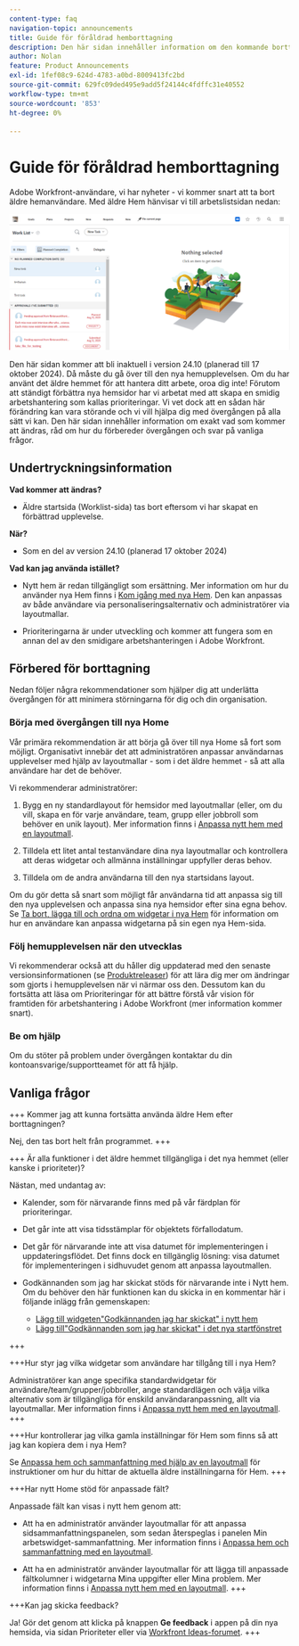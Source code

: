 ```yaml
---
content-type: faq
navigation-topic: announcements
title: Guide för föråldrad hemborttagning
description: Den här sidan innehåller information om den kommande borttagningen av äldre Hem.
author: Nolan
feature: Product Announcements
exl-id: 1fef08c9-624d-4783-a0bd-8009413fc2bd
source-git-commit: 629fc09ded495e9add5f24144c4fdffc31e40552
workflow-type: tm+mt
source-wordcount: '853'
ht-degree: 0%

---
```


# Guide för föråldrad hemborttagning

Adobe Workfront-användare, vi har nyheter - vi kommer snart att ta bort äldre hemanvändare. Med äldre Hem hänvisar vi till arbetslistsidan nedan:

![](assets/legacy-home-worklist-view.png)

Den här sidan kommer att bli inaktuell i version 24.10 (planerad till 17 oktober 2024). Då måste du gå över till den nya hemupplevelsen. Om du har använt det äldre hemmet för att hantera ditt arbete, oroa dig inte! Förutom att ständigt förbättra nya hemsidor har vi arbetat med att skapa en smidig arbetshantering som kallas prioriteringar.
Vi vet dock att en sådan här förändring kan vara störande och vi vill hjälpa dig med övergången på alla sätt vi kan. Den här sidan innehåller information om exakt vad som kommer att ändras, råd om hur du förbereder övergången och svar på vanliga frågor.

## Undertryckningsinformation

**Vad kommer att ändras?**

* Äldre startsida (Worklist-sida) tas bort eftersom vi har skapat en förbättrad upplevelse.

**När?**

* Som en del av version 24.10 (planerad 17 oktober 2024)

**Vad kan jag använda istället?**

* Nytt hem är redan tillgängligt som ersättning. Mer information om hur du använder nya Hem finns i [Kom igång med nya Hem](/help/quicksilver/workfront-basics/using-home/new-home/get-started-with-new-home.md). Den kan anpassas av både användare via personaliseringsalternativ och administratörer via layoutmallar.

* Prioriteringarna är under utveckling och kommer att fungera som en annan del av den smidigare arbetshanteringen i Adobe Workfront.

## Förbered för borttagning

Nedan följer några rekommendationer som hjälper dig att underlätta övergången för att minimera störningarna för dig och din organisation.

### Börja med övergången till nya Home

Vår primära rekommendation är att börja gå över till nya Home så fort som möjligt. Organisativt innebär det att administratören anpassar användarnas upplevelser med hjälp av layoutmallar - som i det äldre hemmet - så att alla användare har det de behöver.

Vi rekommenderar administratörer:

1. Bygg en ny standardlayout för hemsidor med layoutmallar (eller, om du vill, skapa en för varje användare, team, grupp eller jobbroll som behöver en unik layout). Mer information finns i [Anpassa nytt hem med en layoutmall](/help/quicksilver/administration-and-setup/customize-workfront/use-layout-templates/customize-new-home-layout-template.md).

1. Tilldela ett litet antal testanvändare dina nya layoutmallar och kontrollera att deras widgetar och allmänna inställningar uppfyller deras behov.

1. Tilldela om de andra användarna till den nya startsidans layout.

Om du gör detta så snart som möjligt får användarna tid att anpassa sig till den nya upplevelsen och anpassa sina nya hemsidor efter sina egna behov. Se [Ta bort, lägga till och ordna om widgetar i nya Hem](/help/quicksilver/workfront-basics/using-home/new-home/add-edit-remove-widgets-in-new-home.md) för information om hur en användare kan anpassa widgetarna på sin egen nya Hem-sida.

### Följ hemupplevelsen när den utvecklas

Vi rekommenderar också att du håller dig uppdaterad med den senaste versionsinformationen (se [Produktreleaser](/help/quicksilver/product-announcements/product-releases/product-releases.md)) för att lära dig mer om ändringar som gjorts i hemupplevelsen när vi närmar oss den. Dessutom kan du fortsätta att läsa om Prioriteringar för att bättre förstå vår vision för framtiden för arbetshantering i Adobe Workfront (mer information kommer snart).

### Be om hjälp

Om du stöter på problem under övergången kontaktar du din kontoansvarige/supportteamet för att få hjälp.

## Vanliga frågor

+++ Kommer jag att kunna fortsätta använda äldre Hem efter borttagningen?

Nej, den tas bort helt från programmet.
+++

+++ Är alla funktioner i det äldre hemmet tillgängliga i det nya hemmet (eller kanske i prioriteter)?

Nästan, med undantag av:

* Kalender, som för närvarande finns med på vår färdplan för prioriteringar.

* Det går inte att visa tidsstämplar för objektets förfallodatum.

* Det går för närvarande inte att visa datumet för implementeringen i uppdateringsflödet. Det finns dock en tillgänglig lösning: visa datumet för implementeringen i sidhuvudet genom att anpassa layoutmallen.
* Godkännanden som jag har skickat stöds för närvarande inte i Nytt hem. Om du behöver den här funktionen kan du skicka in en kommentar här i följande inlägg från gemenskapen:
   * [Lägg till widgeten&quot;Godkännanden jag har skickat&quot; i nytt hem](https://experienceleaguecommunities.adobe.com/t5/workfront-ideas/add-quot-approvals-i-submitted-quot-widget-to-new-home/idc-p/704664#M25269)
   * [Lägg till&quot;Godkännanden som jag har skickat&quot; i det nya startfönstret](https://experienceleaguecommunities.adobe.com/t5/workfront-ideas/add-quot-approvals-i-submitted-quot-widget-to-new-home/idc-p/704664#M25269)

+++

+++Hur styr jag vilka widgetar som användare har tillgång till i nya Hem?

Administratörer kan ange specifika standardwidgetar för användare/team/grupper/jobbroller, ange standardlägen och välja vilka alternativ som är tillgängliga för enskild användaranpassning, allt via layoutmallar. Mer information finns i [Anpassa nytt hem med en layoutmall](/help/quicksilver/administration-and-setup/customize-workfront/use-layout-templates/customize-new-home-layout-template.md).
+++

+++Hur kontrollerar jag vilka gamla inställningar för Hem som finns så att jag kan kopiera dem i nya Hem?

Se [Anpassa hem och sammanfattning med hjälp av en layoutmall](/help/quicksilver/administration-and-setup/customize-workfront/use-layout-templates/customize-home-summary-layout-template.md) för instruktioner om hur du hittar de aktuella äldre inställningarna för Hem.
+++

+++Har nytt Home stöd för anpassade fält?

Anpassade fält kan visas i nytt hem genom att:

* Att ha en administratör använder layoutmallar för att anpassa sidsammanfattningspanelen, som sedan återspeglas i panelen Min arbetswidget-sammanfattning. Mer information finns i [Anpassa hem och sammanfattning med en layoutmall](/help/quicksilver/administration-and-setup/customize-workfront/use-layout-templates/customize-home-summary-layout-template.md).

* Att ha en administratör använder layoutmallar för att lägga till anpassade fältkolumner i widgetarna Mina uppgifter eller Mina problem. Mer information finns i [Anpassa nytt hem med en layoutmall](/help/quicksilver/administration-and-setup/customize-workfront/use-layout-templates/customize-new-home-layout-template.md).
+++

+++Kan jag skicka feedback?

Ja! Gör det genom att klicka på knappen **Ge feedback** i appen på din nya hemsida, via sidan Prioriteter eller via [Workfront Ideas-forumet](https://experienceleaguecommunities.adobe.com/t5/workfront-ideas/idb-p/workfront-ideas).
+++
